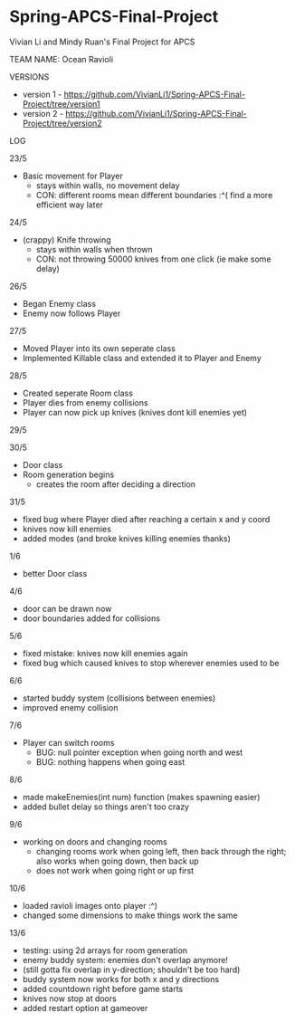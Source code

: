# Spring-APCS-Final-Project
Vivian Li and Mindy Ruan's Final Project for APCS

TEAM NAME: Ocean Ravioli

VERSIONS
- version 1 - https://github.com/VivianLi1/Spring-APCS-Final-Project/tree/version1
- version 2 - https://github.com/VivianLi1/Spring-APCS-Final-Project/tree/version2

LOG

23/5
- Basic movement for Player
  - stays within walls, no movement delay
  - CON: different rooms mean different boundaries :^( find a more efficient way later

24/5
- (crappy) Knife throwing
  - stays within walls when thrown
  - CON: not throwing 50000 knives from one click (ie make some delay)

26/5
- Began Enemy class
- Enemy now follows Player

27/5
- Moved Player into its own seperate class
- Implemented Killable class and extended it to Player and Enemy

28/5
- Created seperate Room class
- Player dies from enemy collisions
- Player can now pick up knives (knives dont kill enemies yet)

29/5

30/5
- Door class
- Room generation begins
   - creates the room after deciding a direction

31/5
- fixed bug where Player died after reaching a certain x and y coord
- knives now kill enemies
- added modes (and broke knives killing enemies thanks)

1/6
- better Door class

4/6
- door can be drawn now
- door boundaries added for collisions

5/6
- fixed mistake: knives now kill enemies again
- fixed bug which caused knives to stop wherever enemies used to be

6/6
- started buddy system (collisions between enemies)
- improved enemy collision

7/6
- Player can switch rooms
   - BUG: null pointer exception when going north and west
   - BUG: nothing happens when going east

8/6
- made makeEnemies(int num) function (makes spawning easier)
- added bullet delay so things aren't too crazy

9/6
- working on doors and changing rooms
  - changing rooms work when going left, then back through the right; also works when going down, then back up
  - does not work when going right or up first

10/6
- loaded ravioli images onto player :^)
- changed some dimensions to make things work the same

13/6
- testing: using 2d arrays for room generation
- enemy buddy system: enemies don't overlap anymore!
- (still gotta fix overlap in y-direction; shouldn't be too hard)
- buddy system now works for both x and y directions
- added countdown right before game starts
- knives now stop at doors
- added restart option at gameover
